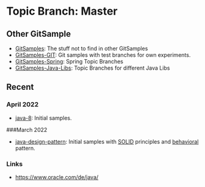 # Topic Branch: Master

## Other GitSample
* [GitSamples](https://github.com/fluentcodes/GitSamples): The stuff not to find in other GitSamples
* [GitSamples-GIT](https://github.com/fluentcodes/GitSamples-GIT): Git samples with test branches for own experiments.
* [GitSamples-Spring](https://github.com/fluentcodes/GitSamples-Spring): Spring Topic Branches
* [GitSamples-Java-Libs](https://github.com/fluentcodes/GitSamples-Java-Libs): Topic Branches for different Java Libs

## Recent
### April 2022
* [java-8](/../../tree/java-8): Initial samples.

###March 2022
* [java-design-pattern](/../../tree/java-design-pattern): Initial samples with [SOLID](/../../tree/java-design-pattern/test/samples/solid) principles and  [behavioral](/../../tree/java-design-pattern/test/samples/behavioral) pattern.

### Links
* https://www.oracle.com/de/java/